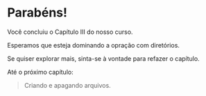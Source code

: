 # Parabéns!

Você concluiu o Capítulo III do nosso curso.

Esperamos que esteja dominando a opração com diretórios.

Se quiser explorar mais, sinta-se à vontade para refazer o capítulo.

Até o próximo capítulo:

>Criando e apagando arquivos.